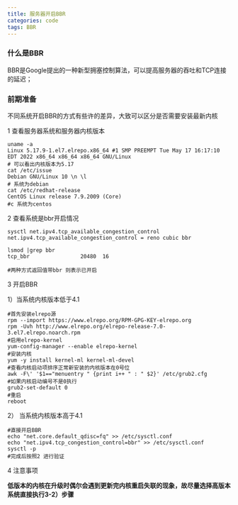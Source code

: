 ```yaml
---
title: 服务器开启BBR
categories: code
tags: BBR
---
```


### 什么是BBR

BBR是Google提出的一种新型拥塞控制算法，可以提高服务器的吞吐和TCP连接的延迟；

### 前期准备

不同系统开启BBR的方式有些许的差异，大致可以区分是否需要安装最新内核

1 查看服务器系统和服务器内核版本

```shell
uname -a
Linux 5.17.9-1.el7.elrepo.x86_64 #1 SMP PREEMPT Tue May 17 16:17:10 EDT 2022 x86_64 x86_64 x86_64 GNU/Linux
# 可以看出内核版本为5.17
cat /etc/issue
Debian GNU/Linux 10 \n \l
# 系统为debian
cat /etc/redhat-release
CentOS Linux release 7.9.2009 (Core)
#c 系统为centos
```

2 查看系统是bbr开启情况

```shell
sysctl net.ipv4.tcp_available_congestion_control
net.ipv4.tcp_available_congestion_control = reno cubic bbr

lsmod |grep bbr
tcp_bbr                20480  16

#两种方式返回值带bbr 则表示已开启
```



3 开启BBR

1）当系统内核版本低于4.1

```shell
#首先安装elrepo源
rpm --import https://www.elrepo.org/RPM-GPG-KEY-elrepo.org
rpm -Uvh http://www.elrepo.org/elrepo-release-7.0-3.el7.elrepo.noarch.rpm
#启用elrepo-kernel
yum-config-manager --enable elrepo-kernel
#安装内核
yum -y install kernel-ml kernel-ml-devel
#查看内核启动项排序正常新安装的内核版本在0号位
awk -F\' '$1=="menuentry " {print i++ " : " $2}' /etc/grub2.cfg
#如果内核启动编号不是0执行
grub2-set-default 0
#重启
reboot
```

2） 当系统内核版本高于4.1

```shell
#直接开启BBR
echo "net.core.default_qdisc=fq" >> /etc/sysctl.conf
echo "net.ipv4.tcp_congestion_control=bbr" >> /etc/sysctl.conf
sysctl -p
#完成后按照2 进行验证
```

4 注意事项

**低版本的内核在升级时偶尔会遇到更新完内核重启失联的现象，故尽量选择高版本系统直接执行3-2）步骤**
